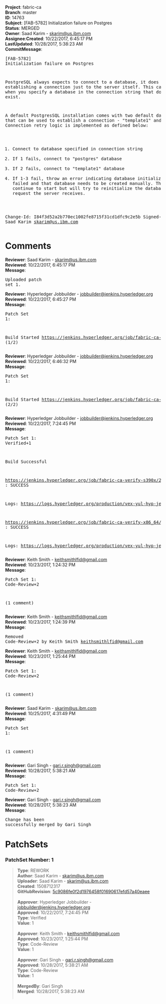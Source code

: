 <strong>Project</strong>: fabric-ca</br><strong>Branch</strong>: master<br><strong>ID</strong>: 14763<br><strong>Subject</strong>: [FAB-5782] Initialization failure on Postgres<br><strong>Status</strong>: MERGED<br><strong>Owner</strong>: Saad Karim - skarim@us.ibm.com<br><strong>Assignee</strong>:<strong>Created</strong>: 10/22/2017, 6:45:17 PM<br><strong>LastUpdated</strong>: 10/28/2017, 5:38:23 AM<br><strong>CommitMessage</strong>:<br><pre>[FAB-5782] Initialization failure on Postgres

PostgreSQL always expects to connect to a database, it does not
allow establishing a connection just to the server itself. This
causes issues when you specify a database in the connection string
that does not exist.

A default PostgresSQL installation comes with two default database
that can be used to establish a connection - "template1" and "postgres".
Connection retry logic is implemented  as defined below:

1. Connect to database specified in connection string
2. If 1 fails, connect to "postgres" database
3. If 2 fails, connect to "template1" database
4. If 1-3 fail, throw an error indicating database initialization failed
and that database needs to be created manually. The server will continue to
start but will try to reinitialize the database on the next request the server
receives.

Change-Id: I84f3d52a2b770ec1002fe8715f31cd1dfc9c2e5b
Signed-off-by: Saad Karim <skarim@us.ibm.com>
</pre><h1>Comments</h1><strong>Reviewer</strong>: Saad Karim - skarim@us.ibm.com<br><strong>Reviewed</strong>: 10/22/2017, 6:45:17 PM<br><strong>Message</strong>: <pre>Uploaded patch set 1.</pre><strong>Reviewer</strong>: Hyperledger Jobbuilder - jobbuilder@jenkins.hyperledger.org<br><strong>Reviewed</strong>: 10/22/2017, 6:45:27 PM<br><strong>Message</strong>: <pre>Patch Set 1:

Build Started https://jenkins.hyperledger.org/job/fabric-ca-verify-s390x/2132/ (1/2)</pre><strong>Reviewer</strong>: Hyperledger Jobbuilder - jobbuilder@jenkins.hyperledger.org<br><strong>Reviewed</strong>: 10/22/2017, 6:46:32 PM<br><strong>Message</strong>: <pre>Patch Set 1:

Build Started https://jenkins.hyperledger.org/job/fabric-ca-verify-x86_64/2104/ (2/2)</pre><strong>Reviewer</strong>: Hyperledger Jobbuilder - jobbuilder@jenkins.hyperledger.org<br><strong>Reviewed</strong>: 10/22/2017, 7:24:45 PM<br><strong>Message</strong>: <pre>Patch Set 1: Verified+1

Build Successful 

https://jenkins.hyperledger.org/job/fabric-ca-verify-s390x/2132/ : SUCCESS

Logs: https://logs.hyperledger.org/production/vex-yul-hyp-jenkins-1/fabric-ca-verify-s390x/2132

https://jenkins.hyperledger.org/job/fabric-ca-verify-x86_64/2104/ : SUCCESS

Logs: https://logs.hyperledger.org/production/vex-yul-hyp-jenkins-1/fabric-ca-verify-x86_64/2104</pre><strong>Reviewer</strong>: Keith Smith - keithsmithlfid@gmail.com<br><strong>Reviewed</strong>: 10/23/2017, 1:24:32 PM<br><strong>Message</strong>: <pre>Patch Set 1: Code-Review+2

(1 comment)</pre><strong>Reviewer</strong>: Keith Smith - keithsmithlfid@gmail.com<br><strong>Reviewed</strong>: 10/23/2017, 1:24:39 PM<br><strong>Message</strong>: <pre>Removed Code-Review+2 by Keith Smith <keithsmithlfid@gmail.com>
</pre><strong>Reviewer</strong>: Keith Smith - keithsmithlfid@gmail.com<br><strong>Reviewed</strong>: 10/23/2017, 1:25:44 PM<br><strong>Message</strong>: <pre>Patch Set 1: Code-Review+2

(1 comment)</pre><strong>Reviewer</strong>: Saad Karim - skarim@us.ibm.com<br><strong>Reviewed</strong>: 10/25/2017, 4:31:49 PM<br><strong>Message</strong>: <pre>Patch Set 1:

(1 comment)</pre><strong>Reviewer</strong>: Gari Singh - gari.r.singh@gmail.com<br><strong>Reviewed</strong>: 10/28/2017, 5:38:21 AM<br><strong>Message</strong>: <pre>Patch Set 1: Code-Review+2</pre><strong>Reviewer</strong>: Gari Singh - gari.r.singh@gmail.com<br><strong>Reviewed</strong>: 10/28/2017, 5:38:23 AM<br><strong>Message</strong>: <pre>Change has been successfully merged by Gari Singh</pre><h1>PatchSets</h1><h3>PatchSet Number: 1</h3><blockquote><strong>Type</strong>: REWORK<br><strong>Author</strong>: Saad Karim - skarim@us.ibm.com<br><strong>Uploader</strong>: Saad Karim - skarim@us.ibm.com<br><strong>Created</strong>: 1508712317<br><strong>GitHubRevision</strong>: [5c9086fe0f2d1976458f01690617efd57a40eaee](https://github.com/hyperledger/fabric-ca/commit/5c9086fe0f2d1976458f01690617efd57a40eaee)<br><br><strong>Approver</strong>: Hyperledger Jobbuilder - jobbuilder@jenkins.hyperledger.org<br><strong>Approved</strong>: 10/22/2017, 7:24:45 PM<br><strong>Type</strong>: Verified<br><strong>Value</strong>: 1<br><br><strong>Approver</strong>: Keith Smith - keithsmithlfid@gmail.com<br><strong>Approved</strong>: 10/23/2017, 1:25:44 PM<br><strong>Type</strong>: Code-Review<br><strong>Value</strong>: 1<br><br><strong>Approver</strong>: Gari Singh - gari.r.singh@gmail.com<br><strong>Approved</strong>: 10/28/2017, 5:38:21 AM<br><strong>Type</strong>: Code-Review<br><strong>Value</strong>: 1<br><br><strong>MergedBy</strong>: Gari Singh<br><strong>Merged</strong>: 10/28/2017, 5:38:23 AM<br><br></blockquote>